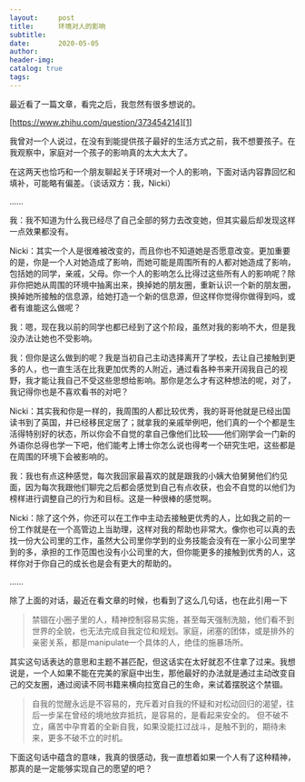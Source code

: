 ```yaml
---
layout:     post  
title:      环境对人的影响
subtitle:  
date:       2020-05-05  
author:  
header-img: 
catalog: true  
tags:
---
```


最近看了一篇文章，看完之后，我忽然有很多想说的。

[https://www.zhihu.com/question/373454214][1]

我曾对一个人说过，在没有到能提供孩子最好的生活方式之前，我不想要孩子。在我观察中，家庭对一个孩子的影响真的太大太大了。

在这两天也恰巧和一个朋友聊起关于环境对一个人的影响，下面对话内容靠回忆和填补，可能略有偏差。（谈话双方：我，Nicki）

......

我：我不知道为什么我已经尽了自己全部的努力去改变她，但其实最后却发现这样一点效果都没有。

Nicki：其实一个人是很难被改变的，而且你也不知道她是否愿意改变。更加重要的是，你是一个人对她造成了影响，而她可能是周围所有的人都对她造成了影响，包括她的同学，亲戚，父母。你一个人的影响怎么比得过这些所有人的影响呢？除非你把她从周围的环境中抽离出来，换掉她的朋友圈，重新认识一个新的朋友圈，换掉她所接触的信息源，给她打造一个新的信息源，但这样你觉得你做得到吗，或者有谁能这么做呢？

我：嗯，现在我以前的同学也都已经到了这个阶段，虽然对我的影响不大，但是我没办法让她也不受影响。

我：但你是这么做到的呢？我是当初自己主动选择离开了学校，去让自己接触到更多的人，也一直生活在比我更加优秀的人附近，通过看各种书来开阔我自己的视野，我才能让我自己不受这些思想给影响。那你是怎么才有这种想法的呢，对了，我记得你也是不喜欢看书的对吧？

Nicki：其实我和你是一样的，我周围的人都比较优秀，我的哥哥他就是已经出国读书到了英国，并已经移民定居了；就拿我的亲戚举例吧，他们真的一个个都是生活得特别好的状态，所以你会不自觉的拿自己像他们比较——他们刚学会一门新的外语你总得也学一下吧，他们能考上博士你怎么说也得考一个研究生吧，这些都是在周围的环境下会被影响的。

我：我也有点这种感觉，每次我回家最喜欢的就是跟我的小姨大伯舅舅他们约见面，因为每次我跟他们聊完之后都会感觉到自己有点收获，也会不自觉的以他们为榜样进行调整自己的行为和目标。这是一种很棒的感觉啊。

Nicki：除了这个外，你还可以在工作中主动去接触更优秀的人，比如我之前的一份工作就是在一个高管边上当助理，这样对我的帮助也非常大。像你也可以真的去找一份大公司里的工作，虽然大公司里你学到的业务技能会没有在一家小公司里学到的多，承担的工作范围也没有小公司里的大，但你能更多的接触到优秀的人，这样你对于你自己的成长也是会有更大的帮助的。

......

除了上面的对话，最近在看文章的时候，也看到了这么几句话，也在此引用一下

> 禁锢在小圈子里的人，精神控制容易实施，甚至每天强制洗脑，他们看不到世界的全貌，也无法完成自我定位和规划。家庭，闭塞的团体，或是排外的亲密关系，都是manipulate一个具体的人，绝佳的施暴场所。

其实这句话表达的意思和主题不甚匹配，但这话实在太好就忍不住拿了过来。我想说是，一个人如果不能在完美的家庭中出生，那他最好的办法就是通过主动改变自己的交友圈，通过阅读不同书籍来横向拉宽自己的生命，来试着摆脱这个禁锢。

> 自我的觉醒永远是不容易的，充斥着对自我的怀疑和对松动回归的渴望，往后一步呆在曾经的境地放弃抵抗，是容易的，是看起来安全的。
> 但不破不立，痛苦中孕育着的全新自我，如果没能扛过战斗，是触不到的，期待未来，更多不破不立的时机。

下面这句话中蕴含的意味，我真的很感动，我一直想着如果一个人有了这种精神，那真的是一定能够实现自己的愿望的吧？

[1]:	https://www.zhihu.com/question/373454214